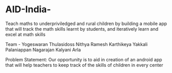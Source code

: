 # AID-India-
Teach maths to underpriviledged and rural children by building a mobile app that will track the math skills learnt by students, and iteratively learn and excel at math skills

Team - Yogeswaran Thulasidoss
       Nithya Ramesh
       Karthikeya Yakkali
       Palaniappan Nagarajan
       Kalyani Arla
       
Problem Statement: Our opportunity is to aid in creation of an android app that will help teachers to keep track of the skills of children in every center
  

